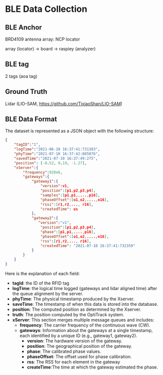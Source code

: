 # BLE Data Collection

## BLE Anchor

BRD4109 antenna array: NCP locator

array (locator) -> board -> raspiey (analyzer)


## BLE tag

2 tags (aoa tag)

## Ground Truth

Lidar (LIO-SAM, https://github.com/TixiaoShan/LIO-SAM)

## BLE Data Format

The dataset is represented as a JSON object with the following structure:

```json
{
    "tagID":"1",
    "logTime":"2021-06-10 16:37:41:731383",
    "phyTime":"2021-07-10 16:37:42:885076",
    "savedTime":"2021-07-10 16:37:49:275",
    "position": [-0.52, 0.19, -1.27],
    "xServer":{
        "frequency":920e6,
        "gateways":{
            "gateway1":{
                "version":v1,
                "position":[p1,p2,p3,p4],
                "samples":[p1,p1,....,p16],
                "phaseOffset":[o1,o2,....,o16],
                "rssi":[r1,r2,..., r16],
                "createdTime": us
            },
            "gateway2":{
               "version":"v1",
                "position":[p1,p2,p3,p4],
                "phase":[p1,p1,....,p16],
                "phaseOffset":[o1,o2,....,o16],
                "rss":[r1,r2,..., r16],
                "createdTime": "2021-07-10 16:37:41:732359"
            }
        }
    }
}
```

Here is the explanation of each field:

- **tagId**: the ID of the RFID tag
- **logTime**: the logical time logged (gateways and lidar aligned time) after the queue alignment by the server.
- **phyTime**: The physical timestamp produced by the Xserver.
- **saveTime**: The timestamp of when this data is stored into the database.
- **position**: The computed position as determined by the Xserver.
- **truth**: The position computed by the OptiTrack system.
- **xServer**: This section merges multiple message queues and includes:
  - **frequency**: The carrier frequency of the continuous wave (CW).
  - **gateways**: Information about the gateways at a single timestamp, each identified by a unique ID (e.g., gateway1, gateway2).
    - **version**: The hardware version of the gateway.
    - **position**: The geographical position of the gateway.
    - **phase**: The calibrated phase values.
    - **phaseOffset**: The offset used for phase calibration.
    - **rss**: The RSS for each element in the gateway
    - **createTime**:The time at which the gateway estimated the phase.
